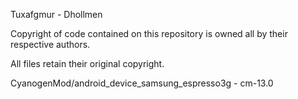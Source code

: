 
Tuxafgmur - Dhollmen

Copyright of code contained on this repository
is owned all by their respective authors.

All files retain their original copyright.


CyanogenMod/android_device_samsung_espresso3g - cm-13.0
